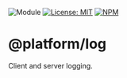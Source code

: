 ![Module](https://img.shields.io/badge/%40platform-log-%23EA4E7E.svg)
[![License: MIT](https://img.shields.io/badge/license-MIT-blue.svg)](https://opensource.org/licenses/MIT)
[![NPM](https://img.shields.io/npm/v/@platform/log.svg?colorB=blue&style=flat)](https://www.npmjs.com/package/@platform/log)
# @platform/log
Client and server logging.
